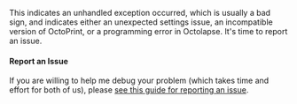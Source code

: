 This indicates an unhandled exception occurred, which is usually a bad sign, and indicates either an unexpected settings issue, an incompatible version of OctoPrint, or a programming error in Octolapse.  It's time to report an issue.

#### Report an Issue
If you are willing to help me debug your problem (which takes time and effort for both of us), please <a href="https://github.com/FormerLurker/Octolapse/wiki/V0.4---Reporting-An-Issue" title="How to report an issue in the Octolapse github repository" target="_blank">see this guide for reporting an issue</a>.
